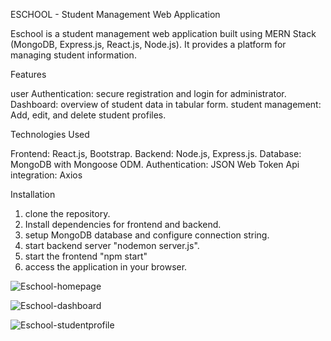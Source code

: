 ESCHOOL - Student Management Web Application

Eschool is a student management web application built using MERN Stack (MongoDB, Express.js, React.js, Node.js). It provides a platform for managing student information.

Features

user Authentication: secure registration and login for administrator.
Dashboard: overview of student data in tabular form.
student management: Add, edit, and delete student profiles.

Technologies Used

Frontend: React.js, Bootstrap.
Backend: Node.js, Express.js.
Database: MongoDB with Mongoose ODM.
Authentication: JSON Web Token
Api integration: Axios

Installation

1) clone the repository.
2) Install dependencies for frontend and backend.
3) setup MongoDB database and configure connection string.
4) start backend server "nodemon server.js".
5) start the frontend "npm start"
6) access the application in your browser.

![Eschool-homepage](https://github.com/user-attachments/assets/a67ce5dd-2ae2-4d16-bdf2-33cd09bd06b6)

![Eschool-dashboard](https://github.com/user-attachments/assets/ed9397af-006f-45bf-b395-fc07fd01f958)

![Eschool-studentprofile](https://github.com/user-attachments/assets/f4ee98b1-0dfe-4fd5-803f-1151587a340e)
